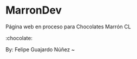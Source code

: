 # MarronDev
Página web en proceso para Chocolates Marrón CL

:chocolate: 

By: Felipe Guajardo Núñez ~
